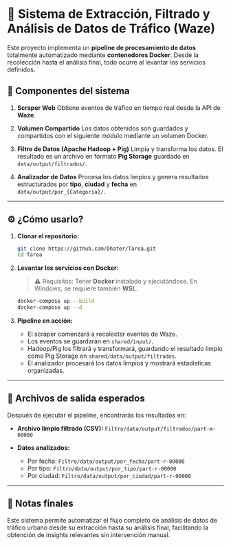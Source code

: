 # 🚦 Sistema de Extracción, Filtrado y Análisis de Datos de Tráfico (Waze)

Este proyecto implementa un **pipeline de procesamiento de datos** totalmente automatizado mediante **contenedores Docker**. Desde la recolección hasta el análisis final, todo ocurre al levantar los servicios definidos.

## 🧩 Componentes del sistema

1. **Scraper Web**
   Obtiene eventos de tráfico en tiempo real desde la API de **Waze**.

2. **Volumen Compartido**
   Los datos obtenidos son guardados y compartidos con el siguiente módulo mediante un volumen Docker.

3. **Filtro de Datos (Apache Hadoop + Pig)**
   Limpia y transforma los datos. El resultado es un archivo en formato **Pig Storage** guardado en `data/output/filtrados/`.

4. **Analizador de Datos**
   Procesa los datos limpios y genera resultados estructurados por **tipo**, **ciudad** y **fecha** en `data/output/por_{Categoria}/`.

---

## ⚙️ ¿Cómo usarlo?

1. **Clonar el repositorio:**

   ```bash
   git clone https://github.com/Dhater/Tarea.git
   cd Tarea
   ```

2. **Levantar los servicios con Docker:**

   > ⚠️ Requisitos: Tener **Docker** instalado y ejecutándose. En Windows, se requiere también **WSL**.

   ```bash
   docker-compose up --build
   docker-compose up --d
   ```

3. **Pipeline en acción:**

   * El scraper comenzará a recolectar eventos de Waze.
   * Los eventos se guardarán en `shared/input/`.
   * Hadoop/Pig los filtrará y transformará, guardando el resultado limpio como Pig Storage en `shared/data/output/filtrados`.
   * El analizador procesará los datos limpios y mostrará estadísticas organizadas.

---

## 📁 Archivos de salida esperados

Después de ejecutar el pipeline, encontrarás los resultados en:

* **Archivo limpio filtrado (CSV):**
  `Filtro/data/output/filtrados/part-m-00000`

* **Datos analizados:**

  * Por fecha: `Filtro/data/output/por_fecha/part-r-00000`
  * Por tipo: `Filtro/data/output/por_tipo/part-r-00000`
  * Por ciudad: `Filtro/data/output/por_ciudad/part-r-00000`

---

## 📝 Notas finales

Este sistema permite automatizar el flujo completo de análisis de datos de tráfico urbano desde su extracción hasta su análisis final, facilitando la obtención de insights relevantes sin intervención manual.
